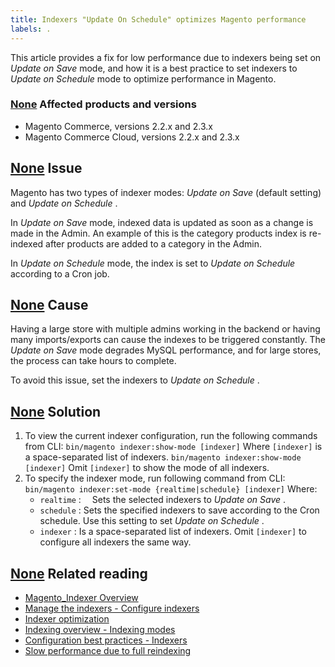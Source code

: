 ```yaml
---
title: Indexers "Update On Schedule" optimizes Magento performance
labels: .
---
```


This article provides a fix for low performance due to indexers being set on *Update on Save* mode, and how it is a best practice to set indexers to *Update on Schedule* mode to optimize performance in Magento.

### [None](#affected-products-and-versions) Affected products and versions

* Magento Commerce, versions 2.2.x and 2.3.x
* Magento Commerce Cloud, versions 2.2.x and 2.3.x

## [None](#issue) Issue

Magento has two types of indexer modes: *Update on Save* (default setting) and *Update on Schedule* .

In *Update on Save* mode, indexed data is updated as soon as a change is made in the Admin. An example of this is the category products index is re-indexed after products are added to a category in the Admin.

In *Update on Schedule* mode, the index is set to *Update on Schedule* according to a Cron job.

## [None](#cause) Cause

Having a large store with multiple admins working in the backend or having many imports/exports can cause the indexes to be triggered constantly. The *Update on Save* mode degrades MySQL performance, and for large stores, the process can take hours to complete.

To avoid this issue, set the indexers to *Update on Schedule* .

## [None](#solution) Solution

1. To view the current indexer configuration, run the following commands from CLI:     `bin/magento indexer:show-mode [indexer]`     Where `[indexer]` is a space-separated list of indexers.     `bin/magento indexer:show-mode [indexer]`     Omit `[indexer]` to show the mode of all indexers.    
1. To specify the indexer mode, run following command from CLI:     `bin/magento indexer:set-mode {realtime|schedule} [indexer]`     Where:    
    * `realtime` :  Sets the selected indexers to *Update on Save* .
    * `schedule` : Sets the specified indexers to save according to the Cron schedule. Use this setting to set *Update on Schedule* .
    * `indexer` : Is a space-separated list of indexers. Omit `[indexer]` to configure all indexers the same way.
    
## [None](#related-reading) Related reading

* [Magento\_Indexer Overview](https://devdocs.magento.com/guides/v2.3/mrg/ce/Indexer.html)
* [Manage the indexers - Configure indexers](https://devdocs.magento.com/guides/v2.3/config-guide/cli/config-cli-subcommands-index.html#configure-indexers)
* [Indexer optimization](https://devdocs.magento.com/guides/v2.3/extension-dev-guide/indexer-batch.html)
* [Indexing overview - Indexing modes](https://devdocs.magento.com/guides/v2.3/extension-dev-guide/indexing.html#m2devgde-indexing-modes)
* [Configuration best practices - Indexers](https://devdocs.magento.com/guides/v2.3/performance-best-practices/configuration.html#indexers)
* [Slow performance due to full reindexing](https://support.magento.com/hc/en-us/articles/360039207872)
